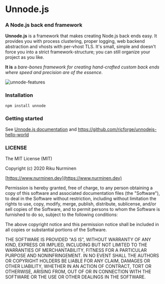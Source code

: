 # Unnode.js
### A Node.js back end framework

**Unnode.js** is a framework that makes creating Node.js back ends easy. It provides you with  process clustering,  proper logging,  web backend abstraction and  vhosts with per-vhost TLS. It's small, simple and doesn't force you into a strict framework-structure; you can still organize your project as you like.

**It is** a  *bare-bones framework for creating hand-crafted custom back ends where speed and precision are of the essence*.

![unnode-features](https://i.imgur.com/RQf1C1q.png)

### Installation
    npm install unnode

### Getting started
See [Unnode.js documentation](https://www.unnodejs.org/doc/latest) and https://github.com/ricforge/unnodejs-hello-world

### LICENSE
 
The MIT License (MIT)

Copyright (c) 2020 Riku Nurminen

[https://www.nurminen.dev](https://www.nurminen.dev)

Permission is hereby granted, free of charge, to any person obtaining a copy of this software and associated documentation files (the "Software"), to deal in the Software without restriction, including without limitation the rights to use, copy, modify, merge, publish, distribute, sublicense, and/or sell copies of the Software, and to permit persons to whom the Software is furnished to do so, subject to the following conditions:

The above copyright notice and this permission notice shall be included in all copies or substantial portions of the Software.

THE SOFTWARE IS PROVIDED "AS IS", WITHOUT WARRANTY OF ANY KIND, EXPRESS OR IMPLIED, INCLUDING BUT NOT LIMITED TO THE WARRANTIES OF MERCHANTABILITY, FITNESS FOR A PARTICULAR PURPOSE AND NONINFRINGEMENT. IN NO EVENT SHALL THE AUTHORS OR COPYRIGHT HOLDERS BE LIABLE FOR ANY CLAIM, DAMAGES OR OTHER LIABILITY, WHETHER IN AN ACTION OF CONTRACT, TORT OR OTHERWISE, ARISING FROM, OUT OF OR IN CONNECTION WITH THE SOFTWARE OR THE USE OR OTHER DEALINGS IN THE SOFTWARE.
